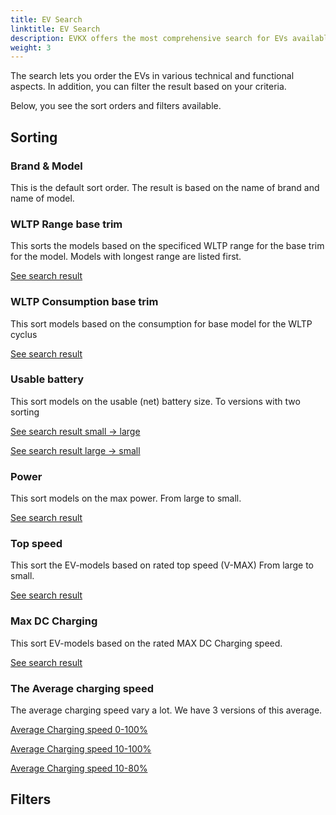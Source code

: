 ```yaml
---
title: EV Search
linktitle: EV Search
description: EVKX offers the most comprehensive search for EVs available online. This guide guides you on how to get the most out of this feature.
weight: 3
---
```


The search lets you order the EVs in various technical and functional aspects. In addition, you can filter the result based on your criteria. 

Below, you see the sort orders and filters available.

## Sorting

### Brand & Model

This is the default sort order. The result is based on the name of brand and name of model.

### WLTP Range base trim

This sorts the models based on the specificed WLTP range for the base trim for the model.
Models with longest range are listed first.

[See search result](/evsearch/?sortOrder=RangeMinimumWltp)


### WLTP Consumption base trim

This sort models based on the consumption for base model for the WLTP cyclus

[See search result](/evsearch/?sortOrder=WltpBasicConsumption)

### Usable battery

This sort models on the usable (net) battery size. To versions with two sorting

[See search result small -> large](/evsearch/?sortOrder=NetBattery)

[See search result large -> small](/evsearch/?sortOrder=NetBattery)

### Power

This sort models on the max power. From large to small.


[See search result](/evsearch/?sortOrder=PowerDesc)



### Top speed

This sort the EV-models based on rated top speed (V-MAX) From large to small.


[See search result](/evsearch/?sortOrder=TopSpeedDesc)



### Max DC Charging

This sort EV-models based on the rated MAX DC Charging speed. 

[See search result](/evsearch/?sortOrder=MaxDCCharging)

### The Average charging speed 

The average charging speed vary a lot. We have 3 versions of this average. 


[Average Charging speed 0-100%](/evsearch/?sortOrder=AverageChargingSpeedDesc)

[Average Charging speed 10-100%](/evsearch/?sortOrder=AverageChargingSpeed10100Desc)


[Average Charging speed 10-80%](/evsearch/?sortOrder=AverageChargingSpeed1080Desc)


## Filters


